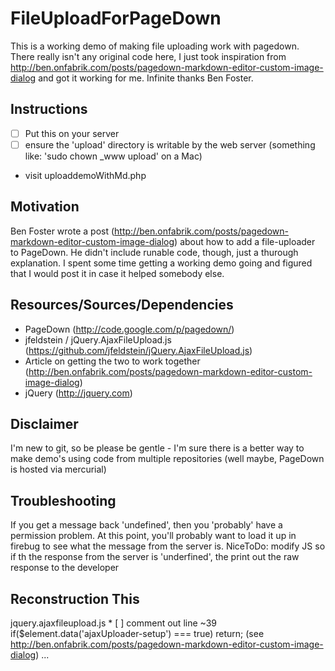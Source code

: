 FileUploadForPageDown
=====================

This is a working demo of making file uploading work with pagedown.  There really isn't any original code here, I just took inspiration from http://ben.onfabrik.com/posts/pagedown-markdown-editor-custom-image-dialog and got it working for me.  Infinite thanks Ben Foster.

Instructions
------------
* [ ] Put this on your server
* [ ] ensure the 'upload' directory is writable by the web server (something like: 'sudo chown  _www upload' on a Mac)
* visit uploaddemoWithMd.php

Motivation
----------
Ben Foster wrote a post (http://ben.onfabrik.com/posts/pagedown-markdown-editor-custom-image-dialog) about how to add a file-uploader to PageDown.  He didn't include runable code, though, just a thurough explanation.  I spent some time getting a working demo going and figured that I would post it in case it helped somebody else.  


Resources/Sources/Dependencies
-------------------------------
* PageDown (http://code.google.com/p/pagedown/)
*  jfeldstein / jQuery.AjaxFileUpload.js (https://github.com/jfeldstein/jQuery.AjaxFileUpload.js)
* Article on getting the two to work together (http://ben.onfabrik.com/posts/pagedown-markdown-editor-custom-image-dialog)
* jQuery (http://jquery.com)


Disclaimer
-----------
I'm new to git, so be please be gentle - I'm sure there is a better way to make demo's using code from multiple repositories (well maybe, PageDown is hosted via mercurial)

Troubleshooting
---------------
If you get a message back 'undefined', then you 'probably' have a permission problem.  At this point, you'll probably want to load it up in firebug to see what the message from the server is.
	NiceToDo: modify JS so if th the response from the server is 'underfined', the print out the raw response to the developer

Reconstruction This
-------------------
jquery.ajaxfileupload.js
	* [ ] comment out line ~39 if($element.data('ajaxUploader-setup') === true) return; (see http://ben.onfabrik.com/posts/pagedown-markdown-editor-custom-image-dialog)
	...
